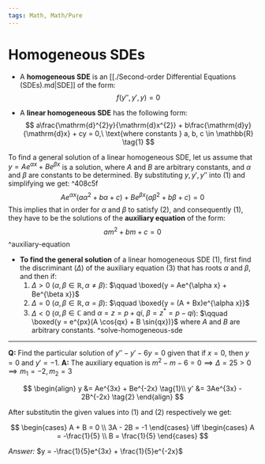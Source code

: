```yaml
---
tags: Math, Math/Pure
---
```

# Homogeneous SDEs

* A **homogeneous SDE** is an [[./Second-order Differential Equations (SDEs).md|SDE]] of the form:
$$ f(y'', y', y) = 0 $$ 

* A **linear homogeneous SDE** has the following form:
$$
a\frac{\mathrm{d}^{2}y}{\mathrm{d}x^{2}} +
b\frac{\mathrm{d}y}{\mathrm{d}x} + cy = 0,\ \text{where constants } a, b, c \in
\mathbb{R} \tag{1}
$$ 

To find a general solution of a linear homogeneous SDE, let us assume that 
$y = Ae^{\alpha x} + Be^{\beta x}$ is a solution, where $A$ and $B$ are arbitrary constants, and $\alpha$ and $\beta$ 
are constants to be determined. By substituting $y, y', y''$ into (1) and simplifying we get: ^408c5f
$$ 
Ae^{\alpha x}(a \alpha^{2} + b \alpha + c) + 
Be^{\beta x }(a \beta^{2} + b \beta + c) = 0 \tag{2}
$$ 
This implies that in order for $\alpha$ and $\beta$ to satisfy (2), and consequently (1), they have to be the solutions of the **auxiliary equation** of the form:
$$ am^{2} + bm + c = 0 \tag{3} $$^auxiliary-equation

* **To find the general solution** of a linear homogeneous SDE (1), first find 
the discriminant ($\Delta$) of the auxiliary equation (3) that has roots $\alpha$ and $\beta$, and then if:
    1) $\Delta > 0$ ($\alpha, \beta \in \mathbb{R}, \alpha \neq \beta$):
        $\qquad \boxed{y = Ae^{\alpha x} + Be^{\beta x}}$
    2) $\Delta = 0$ ($\alpha, \beta \in \mathbb{R}, \alpha = \beta$):
        $\qquad \boxed{y = (A + Bx)e^{\alpha x}}$
    3) $\Delta < 0$ ($\alpha, \beta \in \mathbb{C} \text{ and } \alpha = z = p + qi,\ \beta = z^{*} = p - qi$):
        $\qquad \boxed{y = e^{px}(A \cos{qx} + B \sin{qx})}$
where $A$ and $B$ are arbitrary constants. ^solve-homogeneous-sde

---

**Q:** Find the particular solution of $y'' - y' - 6y = 0$ given that if $x = 0$, then 
$y = 0$ and $y' = -1$.
**A:** The auxiliary equation is $m^{2} - m - 6 = 0 \implies \Delta = 25 > 0
\implies m_1 = -2, m_2 = 3$

$$
\begin{align}
    y &= Ae^{3x} + Be^{-2x} \tag{1}\\
    y' &= 3Ae^{3x} - 2B^{-2x} \tag{2}
\end{align}
$$

After substitutin the given values into (1) and (2) respectively we get:

$$
\begin{cases}
    A + B  = 0 \\
    3A - 2B = -1 
\end{cases}
\iff
\begin{cases}
    A = -\frac{1}{5} \\
    B = \frac{1}{5}
\end{cases}
$$

*Answer:* $y = -\frac{1}{5}e^{3x} + \frac{1}{5}e^{-2x}$
